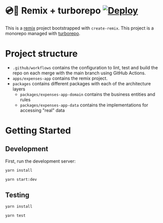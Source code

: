 # 💿🚀 Remix + turborepo [![Deploy](https://github.com/SantiMA10/remix-turborepo/actions/workflows/deploy.yml/badge.svg)](https://github.com/SantiMA10/remix-turborepo/actions/workflows/deploy.yml)

This is a [remix](https://remix.run/) project bootstrapped with `create-remix`. This project is a monorepo managed with [turborepo](https://turborepo.org/). 

# Project structure

- `.github/workflows` contains the configuration to lint, test and build the repo on each merge with the main branch using GitHub Actions.
- `apps/expenses-app` contains the remix project.
- `packages` contains different packages with each of the architecture layers
  - `packages/expenses-app-domain` contains the business entities and rules
  - `packages/expenses-app-data` contains the implementations for accessing "real" data
  
# Getting Started

## Development

First, run the development server:

```bash
yarn install

yarn start:dev
```

## Testing

```bash
yarn install

yarn test
```

